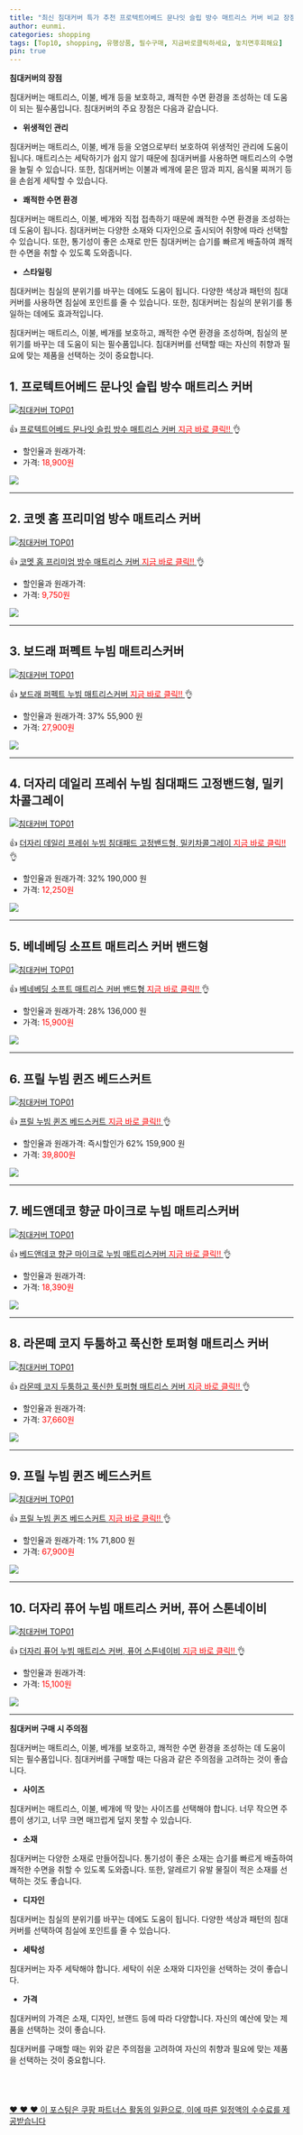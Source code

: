 ```yaml
---
title: "최신 침대커버 특가 추천 프로텍트어베드 문나잇 슬립 방수 매트리스 커버 비교 장점"
author: eunmi.
categories: shopping
tags: [Top10, shopping, 유행상품, 필수구매, 지금바로클릭하세요, 놓치면후회해요]
pin: true
---
```

**침대커버의 장점**

침대커버는 매트리스, 이불, 베개 등을 보호하고, 쾌적한 수면 환경을 조성하는 데 도움이 되는 필수품입니다. 침대커버의 주요 장점은 다음과 같습니다.

* **위생적인 관리**

침대커버는 매트리스, 이불, 베개 등을 오염으로부터 보호하여 위생적인 관리에 도움이 됩니다. 매트리스는 세탁하기가 쉽지 않기 때문에 침대커버를 사용하면 매트리스의 수명을 늘릴 수 있습니다. 또한, 침대커버는 이불과 베개에 묻은 땀과 피지, 음식물 찌꺼기 등을 손쉽게 세탁할 수 있습니다.

* **쾌적한 수면 환경**

침대커버는 매트리스, 이불, 베개와 직접 접촉하기 때문에 쾌적한 수면 환경을 조성하는 데 도움이 됩니다. 침대커버는 다양한 소재와 디자인으로 출시되어 취향에 따라 선택할 수 있습니다. 또한, 통기성이 좋은 소재로 만든 침대커버는 습기를 빠르게 배출하여 쾌적한 수면을 취할 수 있도록 도와줍니다.

* **스타일링**

침대커버는 침실의 분위기를 바꾸는 데에도 도움이 됩니다. 다양한 색상과 패턴의 침대커버를 사용하면 침실에 포인트를 줄 수 있습니다. 또한, 침대커버는 침실의 분위기를 통일하는 데에도 효과적입니다.

침대커버는 매트리스, 이불, 베개를 보호하고, 쾌적한 수면 환경을 조성하며, 침실의 분위기를 바꾸는 데 도움이 되는 필수품입니다. 침대커버를 선택할 때는 자신의 취향과 필요에 맞는 제품을 선택하는 것이 중요합니다.

   

## 1. 프로텍트어베드 문나잇 슬립 방수 매트리스 커버

[![침대커버 TOP01](https://thumbnail8.coupangcdn.com/thumbnails/remote/230x230ex/image/retail/images/281656418429652-db6af239-b960-458a-a788-99d9af1c25e4.jpg)](https://link.coupang.com/re/AFFSDP?lptag=AF3617701&subid=GithubCoopas&pageKey=6122157152&traceid=V0-153&itemId=16856336206&vendorItemId=84035211521)


👍 [프로텍트어베드 문나잇 슬립 방수 매트리스 커버 <font color=red> 지금 바로 클릭!! </font> ](https://link.coupang.com/re/AFFSDP?lptag=AF3617701&subid=GithubCoopas&pageKey=6122157152&traceid=V0-153&itemId=16856336206&vendorItemId=84035211521) 👌 


- 할인율과 원래가격: 
- 가격: <span style='color:red'>18,900원</span>

[![](/discount_price.png)](https://link.coupang.com/re/AFFSDP?lptag=AF3617701&subid=GithubCoopas&pageKey=6122157152&traceid=V0-153&itemId=16856336206&vendorItemId=84035211521)

---


   

## 2. 코멧 홈 프리미엄 방수 매트리스 커버

[![침대커버 TOP01](https://thumbnail9.coupangcdn.com/thumbnails/remote/230x230ex/image/retail/images/681471480754163-47bfbfd0-2064-4dc8-b2a8-fe6052d891c8.jpg)](https://link.coupang.com/re/AFFSDP?lptag=AF3617701&subid=GithubCoopas&pageKey=1074277210&traceid=V0-153&itemId=2023718449&vendorItemId=70023351795)


👍 [코멧 홈 프리미엄 방수 매트리스 커버 <font color=red> 지금 바로 클릭!! </font> ](https://link.coupang.com/re/AFFSDP?lptag=AF3617701&subid=GithubCoopas&pageKey=1074277210&traceid=V0-153&itemId=2023718449&vendorItemId=70023351795) 👌 


- 할인율과 원래가격: 
- 가격: <span style='color:red'>9,750원</span>

[![](/discount_price.png)](https://link.coupang.com/re/AFFSDP?lptag=AF3617701&subid=GithubCoopas&pageKey=1074277210&traceid=V0-153&itemId=2023718449&vendorItemId=70023351795)

---


   

## 3. 보드래 퍼펙트 누빔 매트리스커버

[![침대커버 TOP01](https://thumbnail8.coupangcdn.com/thumbnails/remote/230x230ex/image/retail/images/376388842722582-31eafa85-aea8-4149-aa5b-3e4643ff1c66.jpg)](https://link.coupang.com/re/AFFSDP?lptag=AF3617701&subid=GithubCoopas&pageKey=40721806&traceid=V0-153&itemId=148953983&vendorItemId=3337738934)


👍 [보드래 퍼펙트 누빔 매트리스커버 <font color=red> 지금 바로 클릭!! </font> ](https://link.coupang.com/re/AFFSDP?lptag=AF3617701&subid=GithubCoopas&pageKey=40721806&traceid=V0-153&itemId=148953983&vendorItemId=3337738934) 👌 


- 할인율과 원래가격: 37%  55,900   원
- 가격: <span style='color:red'>27,900원</span>

[![](/discount_price.png)](https://link.coupang.com/re/AFFSDP?lptag=AF3617701&subid=GithubCoopas&pageKey=40721806&traceid=V0-153&itemId=148953983&vendorItemId=3337738934)

---


   

## 4. 더자리 데일리 프레쉬 누빔 침대패드 고정밴드형, 밀키차콜그레이

[![침대커버 TOP01](https://thumbnail8.coupangcdn.com/thumbnails/remote/230x230ex/image/retail/images/6756689710867892-9a0b9466-f9e2-4545-b0eb-526e6e6a48a0.jpg)](https://link.coupang.com/re/AFFSDP?lptag=AF3617701&subid=GithubCoopas&pageKey=284748034&traceid=V0-153&itemId=801783548&vendorItemId=5264374547)


👍 [더자리 데일리 프레쉬 누빔 침대패드 고정밴드형, 밀키차콜그레이 <font color=red> 지금 바로 클릭!! </font> ](https://link.coupang.com/re/AFFSDP?lptag=AF3617701&subid=GithubCoopas&pageKey=284748034&traceid=V0-153&itemId=801783548&vendorItemId=5264374547) 👌 


- 할인율과 원래가격: 32%  190,000   원
- 가격: <span style='color:red'>12,250원</span>

[![](/discount_price.png)](https://link.coupang.com/re/AFFSDP?lptag=AF3617701&subid=GithubCoopas&pageKey=284748034&traceid=V0-153&itemId=801783548&vendorItemId=5264374547)

---


   

## 5. 베네베딩 소프트 매트리스 커버 밴드형

[![침대커버 TOP01](https://thumbnail7.coupangcdn.com/thumbnails/remote/230x230ex/image/retail/images/2352162481529855-b01e7940-2d01-421e-84e9-333163be690a.jpg)](https://link.coupang.com/re/AFFSDP?lptag=AF3617701&subid=GithubCoopas&pageKey=4605032130&traceid=V0-153&itemId=5684580621&vendorItemId=72983446295)


👍 [베네베딩 소프트 매트리스 커버 밴드형 <font color=red> 지금 바로 클릭!! </font> ](https://link.coupang.com/re/AFFSDP?lptag=AF3617701&subid=GithubCoopas&pageKey=4605032130&traceid=V0-153&itemId=5684580621&vendorItemId=72983446295) 👌 


- 할인율과 원래가격: 28%  136,000   원
- 가격: <span style='color:red'>15,900원</span>

[![](/discount_price.png)](https://link.coupang.com/re/AFFSDP?lptag=AF3617701&subid=GithubCoopas&pageKey=4605032130&traceid=V0-153&itemId=5684580621&vendorItemId=72983446295)

---


   

## 6. 프릴 누빔 퀸즈 베드스커트

[![침대커버 TOP01](https://thumbnail6.coupangcdn.com/thumbnails/remote/230x230ex/image/vendor_inventory/7cc5/46ddcd7f329af1a58fea1fc3ee7ef4be70468dc351764359c76bb9481e4e.jpg)](https://link.coupang.com/re/AFFSDP?lptag=AF3617701&subid=GithubCoopas&pageKey=2051785148&traceid=V0-153&itemId=3488110176&vendorItemId=70100107275)


👍 [프릴 누빔 퀸즈 베드스커트 <font color=red> 지금 바로 클릭!! </font> ](https://link.coupang.com/re/AFFSDP?lptag=AF3617701&subid=GithubCoopas&pageKey=2051785148&traceid=V0-153&itemId=3488110176&vendorItemId=70100107275) 👌 


- 할인율과 원래가격: 즉시할인가 62%  159,900   원
- 가격: <span style='color:red'>39,800원</span>

[![](/discount_price.png)](https://link.coupang.com/re/AFFSDP?lptag=AF3617701&subid=GithubCoopas&pageKey=2051785148&traceid=V0-153&itemId=3488110176&vendorItemId=70100107275)

---


   

## 7. 베드앤데코 향균 마이크로 누빔 매트리스커버

[![침대커버 TOP01](https://thumbnail9.coupangcdn.com/thumbnails/remote/230x230ex/image/retail/images/368870155702109-3aa49eb6-2737-48db-bb5e-f3c25ee4156e.jpg)](https://link.coupang.com/re/AFFSDP?lptag=AF3617701&subid=GithubCoopas&pageKey=73118734&traceid=V0-153&itemId=243691957&vendorItemId=3599577480)


👍 [베드앤데코 향균 마이크로 누빔 매트리스커버 <font color=red> 지금 바로 클릭!! </font> ](https://link.coupang.com/re/AFFSDP?lptag=AF3617701&subid=GithubCoopas&pageKey=73118734&traceid=V0-153&itemId=243691957&vendorItemId=3599577480) 👌 


- 할인율과 원래가격: 
- 가격: <span style='color:red'>18,390원</span>

[![](/discount_price.png)](https://link.coupang.com/re/AFFSDP?lptag=AF3617701&subid=GithubCoopas&pageKey=73118734&traceid=V0-153&itemId=243691957&vendorItemId=3599577480)

---


   

## 8. 라몬떼 코지 두툼하고 푹신한 토퍼형 매트리스 커버

[![침대커버 TOP01](https://thumbnail6.coupangcdn.com/thumbnails/remote/230x230ex/image/retail/images/6857181760458111-4dcf2882-cc6c-4889-a52b-51d3f845f8cd.jpg)](https://link.coupang.com/re/AFFSDP?lptag=AF3617701&subid=GithubCoopas&pageKey=6397767513&traceid=V0-153&itemId=13668057538&vendorItemId=80920151709)


👍 [라몬떼 코지 두툼하고 푹신한 토퍼형 매트리스 커버 <font color=red> 지금 바로 클릭!! </font> ](https://link.coupang.com/re/AFFSDP?lptag=AF3617701&subid=GithubCoopas&pageKey=6397767513&traceid=V0-153&itemId=13668057538&vendorItemId=80920151709) 👌 


- 할인율과 원래가격: 
- 가격: <span style='color:red'>37,660원</span>

[![](/discount_price.png)](https://link.coupang.com/re/AFFSDP?lptag=AF3617701&subid=GithubCoopas&pageKey=6397767513&traceid=V0-153&itemId=13668057538&vendorItemId=80920151709)

---


   

## 9. 프릴 누빔 퀸즈 베드스커트

[![침대커버 TOP01](https://thumbnail9.coupangcdn.com/thumbnails/remote/230x230ex/image/vendor_inventory/cc1e/b44afb6c1578435f7f845df164b0258a56a5d865d65cd8023b7b369471a1.jpg)](https://link.coupang.com/re/AFFSDP?lptag=AF3617701&subid=GithubCoopas&pageKey=2051785148&traceid=V0-153&itemId=3488110180&vendorItemId=70100107249)


👍 [프릴 누빔 퀸즈 베드스커트 <font color=red> 지금 바로 클릭!! </font> ](https://link.coupang.com/re/AFFSDP?lptag=AF3617701&subid=GithubCoopas&pageKey=2051785148&traceid=V0-153&itemId=3488110180&vendorItemId=70100107249) 👌 


- 할인율과 원래가격: 1%  71,800   원
- 가격: <span style='color:red'>67,900원</span>

[![](/discount_price.png)](https://link.coupang.com/re/AFFSDP?lptag=AF3617701&subid=GithubCoopas&pageKey=2051785148&traceid=V0-153&itemId=3488110180&vendorItemId=70100107249)

---


   

## 10. 더자리 퓨어 누빔 매트리스 커버, 퓨어 스톤네이비

[![침대커버 TOP01](https://thumbnail9.coupangcdn.com/thumbnails/remote/230x230ex/image/retail/images/2846302258764392-20301ccb-f31e-4543-8a3c-eda484fe5b82.jpg)](https://link.coupang.com/re/AFFSDP?lptag=AF3617701&subid=GithubCoopas&pageKey=1486712017&traceid=V0-153&itemId=13296701020&vendorItemId=80554069578)


👍 [더자리 퓨어 누빔 매트리스 커버, 퓨어 스톤네이비 <font color=red> 지금 바로 클릭!! </font> ](https://link.coupang.com/re/AFFSDP?lptag=AF3617701&subid=GithubCoopas&pageKey=1486712017&traceid=V0-153&itemId=13296701020&vendorItemId=80554069578) 👌 


- 할인율과 원래가격: 
- 가격: <span style='color:red'>15,100원</span>

[![](/discount_price.png)](https://link.coupang.com/re/AFFSDP?lptag=AF3617701&subid=GithubCoopas&pageKey=1486712017&traceid=V0-153&itemId=13296701020&vendorItemId=80554069578)

---
**침대커버 구매 시 주의점**

침대커버는 매트리스, 이불, 베개를 보호하고, 쾌적한 수면 환경을 조성하는 데 도움이 되는 필수품입니다. 침대커버를 구매할 때는 다음과 같은 주의점을 고려하는 것이 좋습니다.

* **사이즈**

침대커버는 매트리스, 이불, 베개에 딱 맞는 사이즈를 선택해야 합니다. 너무 작으면 주름이 생기고, 너무 크면 매끄럽게 덮지 못할 수 있습니다.

* **소재**

침대커버는 다양한 소재로 만들어집니다. 통기성이 좋은 소재는 습기를 빠르게 배출하여 쾌적한 수면을 취할 수 있도록 도와줍니다. 또한, 알레르기 유발 물질이 적은 소재를 선택하는 것도 좋습니다.

* **디자인**

침대커버는 침실의 분위기를 바꾸는 데에도 도움이 됩니다. 다양한 색상과 패턴의 침대커버를 선택하여 침실에 포인트를 줄 수 있습니다.

* **세탁성**

침대커버는 자주 세탁해야 합니다. 세탁이 쉬운 소재와 디자인을 선택하는 것이 좋습니다.

* **가격**

침대커버의 가격은 소재, 디자인, 브랜드 등에 따라 다양합니다. 자신의 예산에 맞는 제품을 선택하는 것이 좋습니다.

침대커버를 구매할 때는 위와 같은 주의점을 고려하여 자신의 취향과 필요에 맞는 제품을 선택하는 것이 중요합니다.<br><br><br><br><br> [ ❤ ❤ ❤ 이 포스팅은 쿠팡 파트너스 활동의 일환으로, 이에 따른 일정액의 수수료를 제공받습니다](https://link.coupang.com/a/bcEFyh)